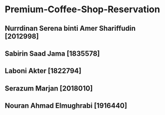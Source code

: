 # Premium-Coffee-Shop-Reservation

## Nurrdinan Serena binti Amer Shariffudin  [2012998]
## Sabirin Saad Jama  [1835578]
## Laboni Akter  [1822794]
## Serazum Marjan  [2018010]
## Nouran Ahmad Elmughrabi  [1916440]
